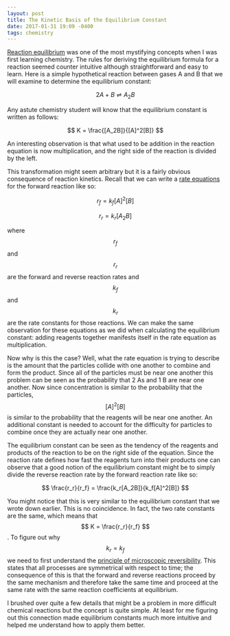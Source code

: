 ```yaml
---
layout: post
title: The Kinetic Basis of the Equilibrium Constant
date: 2017-01-31 19:09 -0400
tags: chemistry
---
```


[Reaction equilibrium][equilibrium] was one of the most mystifying concepts when
I was first learning chemistry. The rules for deriving the equilibrium formula
for a reaction seemed counter intuitive although straightforward and easy to
learn. Here is a simple hypothetical reaction between gases A and B that we
will examine to determine the equilibrium constant:

$$ 2A + B \rightleftharpoons A_2B $$

Any astute chemistry student will know that the equilibrium constant is written
as follows:

$$ K = \frac{[A_2B]}{[A]^2[B]} $$

An interesting observation is that what used to be addition in the reaction
equation is now multiplication, and the right side of the reaction is divided by
the left.

This transformation might seem arbitrary but it is a fairly obvious consequence
of reaction kinetics. Recall that we can write a [rate equations][rate_equation]
for the forward reaction like so:

$$ r_f = k_f[A]^2[B] $$

$$ r_r = k_r[A_2B] $$

where $$ r_f $$ and $$ r_r $$ are the forward and reverse reaction rates and $$
k_f $$ and $$ k_r $$ are the rate constants for those reactions. We can make the
same observation for these equations as we did when calculating the equilibrium
constant: adding reagents together manifests itself in the rate equation as
multiplication.

Now why is this the case? Well, what the rate equation is trying to describe is
the amount that the particles collide with one another to combine and form the
product. Since all of the particles must be near one another this problem can be
seen as the probability that 2 As and 1 B are near one another. Now since
concentration is similar to the probability that the particles, $$ [A]^2[B] $$
is similar to the probability that the reagents will be near one another. An
additional constant is needed to account for the difficulty for particles to
combine once they are actually near one another.

The equilibrium constant can be seen as the tendency of the reagents and
products of the reaction to be on the right side of the equation. Since the
reaction rate defines how fast the reagents turn into their products one can
observe that a good notion of the equilibrium constant might be to simply divide
the reverse reaction rate by the forward reaction rate like so:

$$ \frac{r_r}{r_f} = \frac{k_r[A_2B]}{k_f[A]^2[B]} $$

You might notice that this is very similar to the equilibrium constant that we
wrote down earlier. This is no coincidence. In fact, the two rate constants are
the same, which means that $$ K = \frac{r_r}{r_f} $$. To figure out why
$$ k_r = k_f $$ we need to first understand the [principle of microscopic
reversibility][reversibility]. This states that all processes are symmetrical
with respect to time; the consequence of this is that the forward and reverse
reactions proceed by the same mechanism and therefore take the same time and
proceed at the same rate with the same reaction coefficients at equilibrium.

I brushed over quite a few details that might be a problem in more difficult
chemical reactions but the concept is quite simple. At least for me figuring out
this connection made equilibrium constants much more intuitive and helped me
understand how to apply them better.

[equilibrium]: https://en.wikipedia.org/wiki/Equilibrium_constant
[rate_equation]: https://en.wikipedia.org/wiki/Rate_equation
[reversibility]: https://en.wikipedia.org/wiki/Microscopic_reversibility
